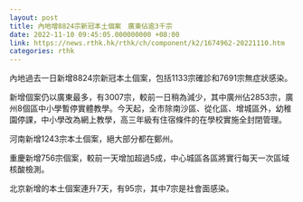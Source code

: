 ```yaml
---
layout: post
title: 內地增8824宗新冠本土個案　廣東佔逾3千宗
date: 2022-11-10 09:45:05.000000000 +08:00
link: https://news.rthk.hk/rthk/ch/component/k2/1674962-20221110.htm
categories: rthk
---
```


內地過去一日新增8824宗新冠本土個案，包括1133宗確診和7691宗無症狀感染。

新增個案仍以廣東最多，有3007宗，較前一日稍為減少，其中廣州佔2853宗，廣州8個區中小學暫停實體教學。今天起，全市除南沙區、從化區、增城區外，幼稚園停課，中小學改為網上教學，高三年級有住宿條件的在學校實施全封閉管理。

河南新增1243宗本土個案，絕大部分都在鄭州。

重慶新增756宗個案，較前一天增加超過5成，中心城區各區將實行每天一次區域核酸檢測。

北京新增的本土個案連升7天，有95宗，其中7宗是社會面感染。
